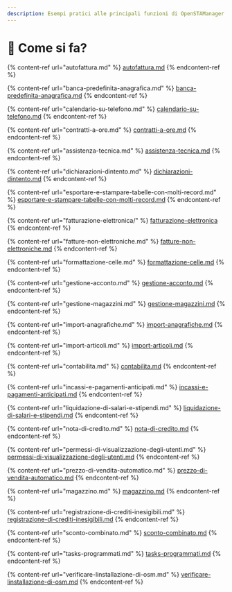 ```yaml
---
description: Esempi pratici alle principali funzioni di OpenSTAManager
---
```


# 🔮 Come si fa?

{% content-ref url="autofattura.md" %}
[autofattura.md](autofattura.md)
{% endcontent-ref %}

{% content-ref url="banca-predefinita-anagrafica.md" %}
[banca-predefinita-anagrafica.md](banca-predefinita-anagrafica.md)
{% endcontent-ref %}

{% content-ref url="calendario-su-telefono.md" %}
[calendario-su-telefono.md](calendario-su-telefono.md)
{% endcontent-ref %}

{% content-ref url="contratti-a-ore.md" %}
[contratti-a-ore.md](contratti-a-ore.md)
{% endcontent-ref %}

{% content-ref url="assistenza-tecnica.md" %}
[assistenza-tecnica.md](assistenza-tecnica.md)
{% endcontent-ref %}

{% content-ref url="dichiarazioni-dintento.md" %}
[dichiarazioni-dintento.md](dichiarazioni-dintento.md)
{% endcontent-ref %}

{% content-ref url="esportare-e-stampare-tabelle-con-molti-record.md" %}
[esportare-e-stampare-tabelle-con-molti-record.md](esportare-e-stampare-tabelle-con-molti-record.md)
{% endcontent-ref %}

{% content-ref url="fatturazione-elettronica/" %}
[fatturazione-elettronica](fatturazione-elettronica/)
{% endcontent-ref %}

{% content-ref url="fatture-non-elettroniche.md" %}
[fatture-non-elettroniche.md](fatture-non-elettroniche.md)
{% endcontent-ref %}

{% content-ref url="formattazione-celle.md" %}
[formattazione-celle.md](formattazione-celle.md)
{% endcontent-ref %}

{% content-ref url="gestione-acconto.md" %}
[gestione-acconto.md](gestione-acconto.md)
{% endcontent-ref %}

{% content-ref url="gestione-magazzini.md" %}
[gestione-magazzini.md](gestione-magazzini.md)
{% endcontent-ref %}

{% content-ref url="import-anagrafiche.md" %}
[import-anagrafiche.md](import-anagrafiche.md)
{% endcontent-ref %}

{% content-ref url="import-articoli.md" %}
[import-articoli.md](import-articoli.md)
{% endcontent-ref %}

{% content-ref url="contabilita.md" %}
[contabilita.md](contabilita.md)
{% endcontent-ref %}

{% content-ref url="incassi-e-pagamenti-anticipati.md" %}
[incassi-e-pagamenti-anticipati.md](incassi-e-pagamenti-anticipati.md)
{% endcontent-ref %}

{% content-ref url="liquidazione-di-salari-e-stipendi.md" %}
[liquidazione-di-salari-e-stipendi.md](liquidazione-di-salari-e-stipendi.md)
{% endcontent-ref %}

{% content-ref url="nota-di-credito.md" %}
[nota-di-credito.md](nota-di-credito.md)
{% endcontent-ref %}

{% content-ref url="permessi-di-visualizzazione-degli-utenti.md" %}
[permessi-di-visualizzazione-degli-utenti.md](permessi-di-visualizzazione-degli-utenti.md)
{% endcontent-ref %}

{% content-ref url="prezzo-di-vendita-automatico.md" %}
[prezzo-di-vendita-automatico.md](prezzo-di-vendita-automatico.md)
{% endcontent-ref %}

{% content-ref url="magazzino.md" %}
[magazzino.md](magazzino.md)
{% endcontent-ref %}

{% content-ref url="registrazione-di-crediti-inesigibili.md" %}
[registrazione-di-crediti-inesigibili.md](registrazione-di-crediti-inesigibili.md)
{% endcontent-ref %}

{% content-ref url="sconto-combinato.md" %}
[sconto-combinato.md](sconto-combinato.md)
{% endcontent-ref %}

{% content-ref url="tasks-programmati.md" %}
[tasks-programmati.md](tasks-programmati.md)
{% endcontent-ref %}

{% content-ref url="verificare-linstallazione-di-osm.md" %}
[verificare-linstallazione-di-osm.md](verificare-linstallazione-di-osm.md)
{% endcontent-ref %}
